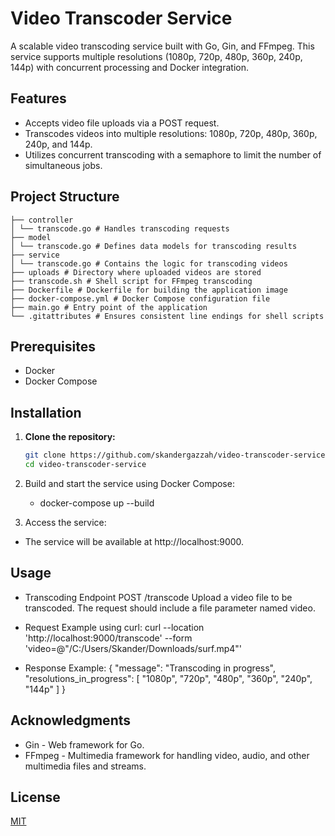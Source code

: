 # Video Transcoder Service

A scalable video transcoding service built with Go, Gin, and FFmpeg. This service supports multiple resolutions (1080p, 720p, 480p, 360p, 240p, 144p) with concurrent processing and Docker integration.

## Features

- Accepts video file uploads via a POST request.
- Transcodes videos into multiple resolutions: 1080p, 720p, 480p, 360p, 240p, and 144p.
- Utilizes concurrent transcoding with a semaphore to limit the number of simultaneous jobs.

## Project Structure

 ```
├── controller
│ └── transcode.go # Handles transcoding requests
├── model
│ └── transcode.go # Defines data models for transcoding results
├── service
│ └── transcode.go # Contains the logic for transcoding videos
├── uploads # Directory where uploaded videos are stored
├── transcode.sh # Shell script for FFmpeg transcoding
├── Dockerfile # Dockerfile for building the application image
├── docker-compose.yml # Docker Compose configuration file
├── main.go # Entry point of the application
└── .gitattributes # Ensures consistent line endings for shell scripts
```
## Prerequisites

- Docker
- Docker Compose

## Installation

1. **Clone the repository:**

   ```bash
   git clone https://github.com/skandergazzah/video-transcoder-service.git
   cd video-transcoder-service
   ```
2. Build and start the service using Docker Compose:
   - docker-compose up --build

3. Access the service:
- The service will be available at http://localhost:9000.

## Usage
- Transcoding Endpoint
POST /transcode
Upload a video file to be transcoded. The request should include a file parameter named video.

- Request Example using curl:
curl --location 'http://localhost:9000/transcode' --form 'video=@"/C:/Users/Skander/Downloads/surf.mp4"'

- Response Example:
{
  "message": "Transcoding in progress",
  "resolutions_in_progress": [
    "1080p",
    "720p",
    "480p",
    "360p",
    "240p",
    "144p"
  ]
}

## Acknowledgments
- Gin - Web framework for Go.
- FFmpeg - Multimedia framework for handling video, audio, and other multimedia files and streams.

## License
[MIT](https://choosealicense.com/licenses/mit/)
